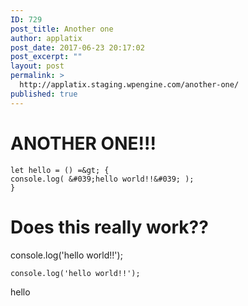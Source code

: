 ```yaml
---
ID: 729
post_title: Another one
author: applatix
post_date: 2017-06-23 20:17:02
post_excerpt: ""
layout: post
permalink: >
  http://applatix.staging.wpengine.com/another-one/
published: true
---
```

# ANOTHER ONE!!!

```
let hello = () =&gt; {
console.log( &#039;hello world!!&#039; );
}
```

# Does this really work??


console.log('hello world!!');


`console.log('hello world!!');`

hello